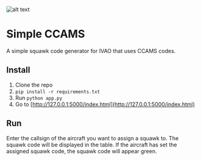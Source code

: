 ![alt text](http://i.imgur.com/U4hcSNc.png "Screenshot")

# Simple CCAMS
A simple squawk code generator for IVAO that uses CCAMS codes.

## Install
1. Clone the repo
2. `pip install -r requirements.txt`
3. Run `python app.py`
4. Go to [http://127.0.0.1:5000/index.html](http://127.0.0.1:5000/index.html)

## Run
Enter the callsign of the aircraft you want to assign a squawk to.
The squawk code will be displayed in the table.
If the aircraft has set the assigned squawk code, the squawk code will appear
green.
